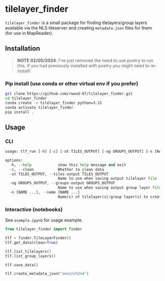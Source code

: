 # tilelayer_finder

`tilelayer_finder` is a small package for finding tilelayers/group layers available via the NLS tileserver and creating `metadata.json` files for them (for use in MapReader).

## Installation

> **NOTE 02/05/2024**: I've just removed the need to use poetry to run this, if you had previously installed with poetry you might need to re-install!

### Pip install (use conda or other virtual env if you prefer)

``` bash
git clone https://github.com/rwood-97/tilelayer_finder.git
cd tilelayer_finder
conda create -n tilelayer_finder python=3.11
conda activate tilelayer_finder
pip install .
```

## Usage

### CLI

``` python
usage: tlf_run [-h] [-c] [-ot TILES_OUTPUT] [-og GROUPS_OUTPUT] [-n [NAME ...]]

options:
  -h, --help            show this help message and exit
  -c, --clean           Whether to clean data
  -ot TILES_OUTPUT, --tiles-output TILES_OUTPUT
                        Name to use when saving output tilelayer file
  -og GROUPS_OUTPUT, --groups-output GROUPS_OUTPUT
                        Name to use when saving output group layer file
  -n [NAME ...], --name [NAME ...]
                        Name(s) of tilelayer(s)/group layer(s) to create metadata for
```

### Interactive (notebooks)

See `example.ipynb` for usage example.

``` python
from tilelayer_finder import finder

tlf = finder.TileLayerFinder()
tlf.get_data(clean=True)
```

``` python
tlf.list_tilelayers()
tlf.list_group_layers()
```

``` python
tlf.save_data()
```

``` python
tlf.create_metadata_json("oneinch2nd")
```
